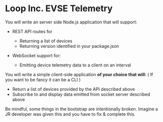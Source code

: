 # Loop Inc. EVSE Telemetry

You will write an server side Node.js application that will support:

- REST API routes for
  - Returning a list of devices
  - Returning version identified in your package.json

- WebSocket support for:
  - Emitting device telemetry data to a client on an interval


You will write a simple client-side application **of your choice that will:** ( If you want to be fancy it can be a CLI )
- Return a list of devices provided by the API described above
- Subscribe to and display data emitted from socket server described above

Be mindful, some things in the bootstrap are intentionally broken. Imagine a JR developer was given this and you have to fix & complete this.
